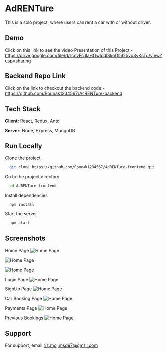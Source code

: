 
# AdRENTure

This is a solo project, where users can rent a car with or without driver.


## Demo

Click on this link to see the video Presentation of this Project:- https://drive.google.com/file/d/1cnyFc6laHOwIodlSkoGl5I25vo3vKcTo/view?usp=sharing

## Backend Repo Link
Click on the link to checkout the backend code:- https://github.com/Rounak1234567/AdRENTure-backend


## Tech Stack

**Client:** React, Redux, Antd

**Server:** Node, Express, MongoDB

## Run Locally

Clone the project

```bash
  git clone https://github.com/Rounak1234567/AdRENTure-frontend.git
```

Go to the project directory

```bash
  cd AdRENTure-frontend
```

Install dependencies

```bash
  npm install
```

Start the server

```bash
  npm start
```

## Screenshots
Home Page
![Home Page](https://i.ibb.co/B4cZnhg/Home-1.png) 

![Home Page](https://i.ibb.co/CmwkX83/Home-2.png)

![Home Page](https://i.ibb.co/qkyN3y4/Home-3.png)

Login Page
![Home Page](https://i.ibb.co/9t4PKSV/Login.png)

SignUp Page
![Home Page](https://i.ibb.co/9t4PKSV/Login.png)

Car Booking Page
![Home Page](https://i.ibb.co/YX97hyk/Car-Booking.png)

Payments Page
![Home Page](https://i.ibb.co/jb101Ln/Payment.png)

Previous Bookings
![Home Page](https://i.ibb.co/nByxgtK/previous-Bookings.png)




## Support

For support, email riz.moj.msd97@gmail.com


